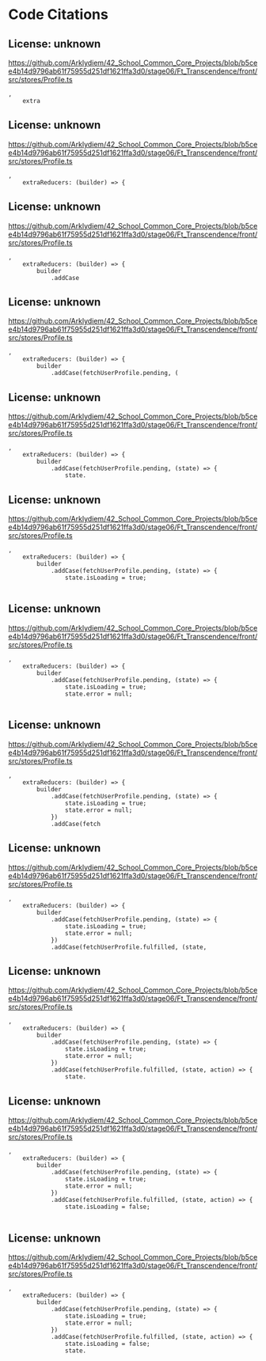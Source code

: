 # Code Citations

## License: unknown
https://github.com/Arklydiem/42_School_Common_Core_Projects/blob/b5cee4b14d9796ab61f75955d251df1621ffa3d0/stage06/Ft_Transcendence/front/src/stores/Profile.ts

```
,
    extra
```


## License: unknown
https://github.com/Arklydiem/42_School_Common_Core_Projects/blob/b5cee4b14d9796ab61f75955d251df1621ffa3d0/stage06/Ft_Transcendence/front/src/stores/Profile.ts

```
,
    extraReducers: (builder) => {
```


## License: unknown
https://github.com/Arklydiem/42_School_Common_Core_Projects/blob/b5cee4b14d9796ab61f75955d251df1621ffa3d0/stage06/Ft_Transcendence/front/src/stores/Profile.ts

```
,
    extraReducers: (builder) => {
        builder
            .addCase
```


## License: unknown
https://github.com/Arklydiem/42_School_Common_Core_Projects/blob/b5cee4b14d9796ab61f75955d251df1621ffa3d0/stage06/Ft_Transcendence/front/src/stores/Profile.ts

```
,
    extraReducers: (builder) => {
        builder
            .addCase(fetchUserProfile.pending, (
```


## License: unknown
https://github.com/Arklydiem/42_School_Common_Core_Projects/blob/b5cee4b14d9796ab61f75955d251df1621ffa3d0/stage06/Ft_Transcendence/front/src/stores/Profile.ts

```
,
    extraReducers: (builder) => {
        builder
            .addCase(fetchUserProfile.pending, (state) => {
                state.
```


## License: unknown
https://github.com/Arklydiem/42_School_Common_Core_Projects/blob/b5cee4b14d9796ab61f75955d251df1621ffa3d0/stage06/Ft_Transcendence/front/src/stores/Profile.ts

```
,
    extraReducers: (builder) => {
        builder
            .addCase(fetchUserProfile.pending, (state) => {
                state.isLoading = true;
                
```


## License: unknown
https://github.com/Arklydiem/42_School_Common_Core_Projects/blob/b5cee4b14d9796ab61f75955d251df1621ffa3d0/stage06/Ft_Transcendence/front/src/stores/Profile.ts

```
,
    extraReducers: (builder) => {
        builder
            .addCase(fetchUserProfile.pending, (state) => {
                state.isLoading = true;
                state.error = null;
            
```


## License: unknown
https://github.com/Arklydiem/42_School_Common_Core_Projects/blob/b5cee4b14d9796ab61f75955d251df1621ffa3d0/stage06/Ft_Transcendence/front/src/stores/Profile.ts

```
,
    extraReducers: (builder) => {
        builder
            .addCase(fetchUserProfile.pending, (state) => {
                state.isLoading = true;
                state.error = null;
            })
            .addCase(fetch
```


## License: unknown
https://github.com/Arklydiem/42_School_Common_Core_Projects/blob/b5cee4b14d9796ab61f75955d251df1621ffa3d0/stage06/Ft_Transcendence/front/src/stores/Profile.ts

```
,
    extraReducers: (builder) => {
        builder
            .addCase(fetchUserProfile.pending, (state) => {
                state.isLoading = true;
                state.error = null;
            })
            .addCase(fetchUserProfile.fulfilled, (state,
```


## License: unknown
https://github.com/Arklydiem/42_School_Common_Core_Projects/blob/b5cee4b14d9796ab61f75955d251df1621ffa3d0/stage06/Ft_Transcendence/front/src/stores/Profile.ts

```
,
    extraReducers: (builder) => {
        builder
            .addCase(fetchUserProfile.pending, (state) => {
                state.isLoading = true;
                state.error = null;
            })
            .addCase(fetchUserProfile.fulfilled, (state, action) => {
                state.
```


## License: unknown
https://github.com/Arklydiem/42_School_Common_Core_Projects/blob/b5cee4b14d9796ab61f75955d251df1621ffa3d0/stage06/Ft_Transcendence/front/src/stores/Profile.ts

```
,
    extraReducers: (builder) => {
        builder
            .addCase(fetchUserProfile.pending, (state) => {
                state.isLoading = true;
                state.error = null;
            })
            .addCase(fetchUserProfile.fulfilled, (state, action) => {
                state.isLoading = false;
                
```


## License: unknown
https://github.com/Arklydiem/42_School_Common_Core_Projects/blob/b5cee4b14d9796ab61f75955d251df1621ffa3d0/stage06/Ft_Transcendence/front/src/stores/Profile.ts

```
,
    extraReducers: (builder) => {
        builder
            .addCase(fetchUserProfile.pending, (state) => {
                state.isLoading = true;
                state.error = null;
            })
            .addCase(fetchUserProfile.fulfilled, (state, action) => {
                state.isLoading = false;
                state.
```

